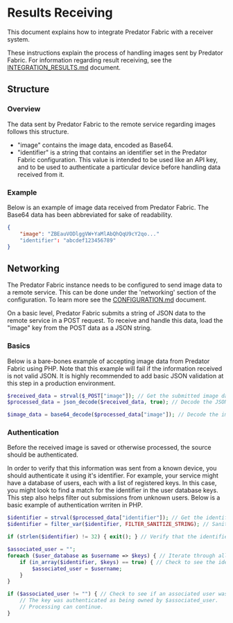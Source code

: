 # Results Receiving

This document explains how to integrate Predator Fabric with a receiver system.

These instructions explain the process of handling images sent by Predator Fabric. For information regarding result receiving, see the [INTEGRATION_RESULTS.md](INTEGRATION_RESULTS.md) document.


## Structure

### Overview

The data sent by Predator Fabric to the remote service regarding images follows this structure.

- "image" contains the image data, encoded as Base64.
- "identifier" is a string that contains an identifier set in the Predator Fabric configuration. This value is intended to be used like an API key, and to be used to authenticate a particular device before handling data received from it.


### Example

Below is an example of image data received from Predator Fabric. The Base64 data has been abbreviated for sake of readability.

```json
{
	"image": "ZBEauVODlggVW+YaMlAbQhQqU9cY2qo..."
    "identifier": "abcdef123456789"
}

```


## Networking

The Predator Fabric instance needs to be configured to send image data to a remote service. This can be done under the 'networking' section of the configuration. To learn more see the [CONFIGURATION.md](CONFIGURATION.md) document.

On a basic level, Predator Fabric submits a string of JSON data to the remote service in a POST request. To receive and handle this data, load the "image" key from the POST data as a JSON string.

### Basics

Below is a bare-bones example of accepting image data from Predator Fabric using PHP. Note that this example will fail if the information received is not valid JSON. It is highly recommended to add basic JSON validation at this step in a production environment.

```PHP
$received_data = strval($_POST["image"]); // Get the submitted image data.
$processed_data = json_decode($received_data, true); // Decode the JSON data received.

$image_data = base64_decode($processed_data["image"]); // Decode the image from the received data.
```

### Authentication

Before the received image is saved or otherwise processed, the source should be authenticated.

In order to verify that this information was sent from a known device, you should authenticate it using it's identifier. For example, your service might have a database of users, each with a list of registered keys. In this case, you might look to find a match for the identifier in the user database keys. This step also helps filter out submissions from unknown users. Below is a basic example of authentication wrriten in PHP.

```PHP
$identifier = strval($processed_data["identifier"]); // Get the identifier from the data submission as a string.
$identifier = filter_var($identifier, FILTER_SANITIZE_STRING); // Sanitize the identifier string.

if (strlen($identifier) != 32) { exit(); } // Verify that the identifier is the expected length. Otherwise, terminate the script.

$associated_user = "";
foreach ($user_database as $username => $keys) { // Iterate through all users.
    if (in_array($identifier, $keys) == true) { // Check to see the identifier matches any of this user's keys
        $associated_user = $username;
    }
}

if ($associated_user != "") { // Check to see if an associated user was found.
    // The key was authenticated as being owned by $associated_user.
    // Processing can continue.
}
```
